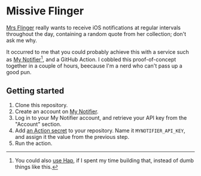 # Missive Flinger

[Mrs Flinger](http://mrsflinger.com/) really wants to receive iOS notifications at regular intervals throughout the day, containing a random quote from her collection; don't ask me why.

It occurred to me that you could probably achieve this with a service such as [My Notifier](https://mynotifier.app)[^1], and a GitHub Action. I cobbled this proof-of-concept together in a couple of hours, beecause I'm a nerd who can't pass up a good pun.

## Getting started

1. Clone this repository.
2. Create an account on [My Notifier](https://mynotifier.app).
3. Log in to your My Notifier account, and retrieve your API key from the "Account" section.
4. Add [an Action secret](https://github.com/monooso/missive-flinger/settings/secrets/actions) to your repository. Name it `MYNOTIFIER_API_KEY`, and assign it the value from the previous step.
5. Run the action.

[^1]: You could also [use Hap](https://github.com/monooso/hap), if I spent my time building that, instead of dumb things like this.

